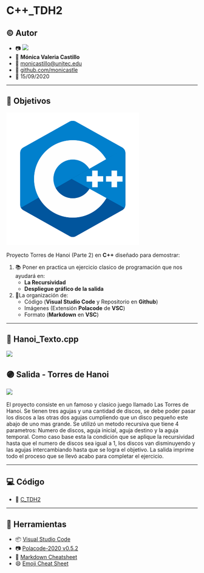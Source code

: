# C++_TDH2

## :copyright: Autor

- :camera: <img src="https://avatars1.githubusercontent.com/u/64861402?s=400&u=0477a114ca729a44357ba5b4a5381816c4d4ea92&v=4" width="160px"> 
- :woman: **Mónica Valeria Castillo**
- :e-mail: monicastillo@unitec.edu
- :link: [github.com/monicastle](https://github.com/monicastle)
- :calendar: 15/09/2020

---

## :dart: Objetivos

![](Images/C++.png)

Proyecto Torres de Hanoi (Parte 2) en **C++** diseñado para demostrar:

1. :books: Poner en practica un ejercicio clasico de programación que nos ayudará en:
   - **La Recursividad**
   - **Despliegue gráfico de la salida**
3. :open_file_folder:La organización de:
   - Código (**Visual Studio Code** y Repositorio en **Github**)
   - Imágenes (Extensión **Polacode** de **VSC**)
   - Formato (**Markdown** en **VSC**)

---

## :red_circle: Hanoi_Texto.cpp

![](Images/TorresHanoi.png)

## :purple_circle: Salida - Torres de Hanoi

![](Images/SalidaTDH.jpeg)

El proyecto consiste en un famoso y clasico juego llamado Las Torres de Hanoi. Se tienen tres agujas y una cantidad de discos, se debe poder pasar los discos a las otras dos agujas cumpliendo que un disco pequeño este abajo de uno mas grande. Se utilizó un metodo recursiva que tiene 4 parametros: Numero de discos, aguja inicial, aguja destino y la aguja temporal. Como caso base esta la condición que se aplique la recursividad hasta que el numero de discos sea igual a 1, los discos van disminuyendo y las agujas intercambiando hasta que se logra el objetivo. La salida imprime todo el proceso que se llevó acabo para completar el ejercicio.

---

## :computer: Código

- :blue_book: [C_TDH2](https://github.com/monicastle/C_TDH2)

---
## :wrench: Herramientas
- :package: [Visual Studio Code](https://code.visualstudio.com/)
- :camera: [Polacode-2020 v0.5.2](https://github.com/jeff-hykin/polacode)
- :notebook: [Markdown Cheatsheet](https://github.com/adam-p/markdown-here/wiki/Markdown-Cheatsheet)
- :smile: [Emoji Cheat Sheet](https://www.webfx.com/tools/emoji-cheat-sheet/)
